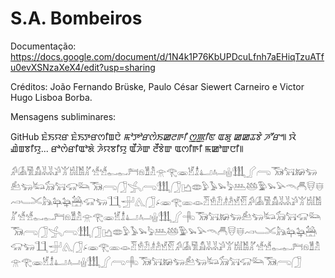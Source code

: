 # S.A. Bombeiros


Documentação: https://docs.google.com/document/d/1N4k1P76KbUPDcuLfnh7aEHiqTzuATfu0evXSNzaXeX4/edit?usp=sharing


Créditos: João Fernando Brüske, Paulo César Siewert Carneiro e Victor Hugo Lisboa Borba.


Mensagens subliminares:

GitHub ꯐꯥꯏꯌꯔ ꯐꯥꯏꯇꯔꯁꯤꯡꯅꯥ *ꯃꯣꯇꯣꯔꯁꯥꯏꯀꯂꯒꯤ ꯁ꯭ꯄꯤꯟ ꯑꯗꯨ ꯀꯀꯊꯕꯥ ꯍꯧꯔꯦ*꯫
ꯋꯥ ꯉꯥꯡꯕꯤꯌꯨ... ꯔꯣꯁꯥꯔꯤꯑꯣꯗꯥ ꯍꯥꯌꯕꯤꯌꯨ ꯑꯩꯍꯥꯛ ꯂꯩꯕꯥꯛ ꯑꯁꯤꯒꯤ ꯃꯀꯣꯛꯅꯤ꯫


𓀔𓀇𓀅𓀋𓀡𓀡𓀕𓀠𓀧𓀨𓀣𓀷𓀷𓀿𓀿𓁀𓁶𓁰𓁴𓁿𓂀𓁾𓁵𓁯𓂞𓂤𓂗𓃃𓂾𓂺𓃞𓃙𓃖𓃓𓃕𓃓𓃜𓃘𓃙𓃟𓃛𓃞𓂺𓃂𓂿𓂺𓃃𓃂𓂛𓂏𓅱𓅥𓅩𓅦𓅹𓅸𓅳𓅩𓅪𓄭𓄫𓄮𓄬𓄗𓄑𓄌𓃦𓃧𓃨𓃤𓃟𓃓𓃅𓃁𓂽𓃂𓂊𓁾𓂀𓁽𓁼𓁠𓁛𓁟𓁦𓁜𓁭𓁡𓀔𓀇𓀅𓀋𓀡𓀡𓀕𓀠𓀧𓀨𓀣𓀷𓀷𓀿𓀿𓁀𓁶𓁰𓁴𓁿𓂀𓁾𓁵𓁯𓂞𓂤𓂗𓃃𓂾𓂹𓃞𓃙𓃖𓃓𓃕𓃓𓃜𓃘𓃙𓃟𓃛𓃞𓂺𓃂𓂿𓂺𓃃𓃂𓂛𓂏𓅱𓅥𓅩𓅦𓅹𓅸𓅳𓅩𓅪𓄭𓄫𓄮𓄬𓄗𓄑𓄌𓃦𓃧𓃨𓃤𓃟𓃓𓃅𓃁𓂽𓃂𓂊𓁾𓂀𓁽𓁼𓁠𓁛𓁟𓁦𓁜𓁭𓁡𓀔𓀇𓀅𓀋𓀡𓀡𓀕𓀠𓀧𓀨𓀣𓀷𓀷𓀿𓀿𓁀𓁶𓁰𓁴𓁿𓂀𓁾𓁵𓁯𓂞𓂤𓂗𓃃𓂾𓂺𓂹𓃞𓃙𓃖𓃓𓃕𓃓𓃜𓃘𓃙𓃟𓃛𓃞𓂺𓃂
